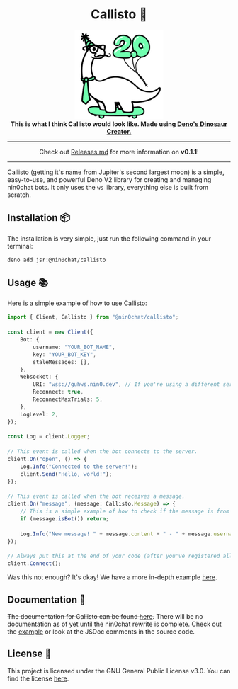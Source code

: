 <div align="center">
    <h1>Callisto 🌙</h1>
    <img src=".github/logo.png" width="200">
    <br>
    <b>This is what I think Callisto would look like. Made using <a href="https://deno.com">Deno's Dinosaur Creator.</a></b>
    <hr>
    <p>Check out <a href="https://github.com/nin0chat/Callisto/blob/main/Releases.md">Releases.md</a> for more information on <b>v0.1.1</b>!</p>
</div>

---

Callisto (getting it's name from Jupiter's second largest moon) is a simple, easy-to-use, and powerful Deno V2 library for creating and managing nin0chat bots. It only uses the `ws` library, everything else is built from scratch.

## Installation 📦

The installation is very simple, just run the following command in your terminal:

```bash
deno add jsr:@nin0chat/callisto
```

## Usage 📚

Here is a simple example of how to use Callisto:

```ts
import { Client, Callisto } from "@nin0chat/callisto";

const client = new Client({
    Bot: {
        username: "YOUR_BOT_NAME",
        key: "YOUR_BOT_KEY",
        staleMessages: [],
    },
    Websocket: {
        URI: "wss://guhws.nin0.dev", // If you're using a different server, change this.
        Reconnect: true,
        ReconnectMaxTrials: 5,
    },
    LogLevel: 2,
});

const Log = client.Logger;

// This event is called when the bot connects to the server.
client.On("open", () => {
    Log.Info("Connected to the server!");
    client.Send("Hello, world!");
});

// This event is called when the bot receives a message.
client.On("message", (message: Callisto.Message) => {
    // This is a simple example of how to check if the message is from a bot.
    if (message.isBot()) return;

    Log.Info("New message! " + message.content + " - " + message.username);
});

// Always put this at the end of your code (after you've registered all your events).
client.Connect();
```

Was this not enough? It's okay! We have a more in-depth example [here](https://github.com/nin0chat/Callisto/tree/main/Example).

## Documentation 📖

~~The documentation for Callisto can be found [here](https://github.com/nin0chat/Callisto/tree/main/Documentation).~~ There will be no documentation as of yet until the nin0chat rewrite is complete. Check out the [example](https://github.com/nin0chat/Callisto/tree/main/Example) or look at the JSDoc comments in the source code.

## License 📜

This project is licensed under the GNU General Public License v3.0. You can find the license [here](https://github.com/nin0chat/Callisto/blob/main/LICENSE).
